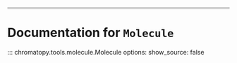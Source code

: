 ---


# Documentation for `Molecule`

::: chromatopy.tools.molecule.Molecule
    options:
      show_source: false